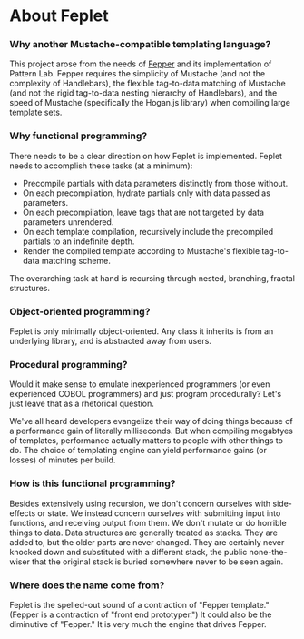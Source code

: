 # About Feplet

### Why another Mustache-compatible templating language?

This project arose from the needs of 
<a href="http://fepper.io" target="blank">Fepper</a> and its implementation of 
Pattern Lab. Fepper requires the simplicity of Mustache (and not the complexity 
of Handlebars), the flexible tag-to-data matching of Mustache (and not the rigid 
tag-to-data nesting hierarchy of Handlebars), and the speed of Mustache 
(specifically the Hogan.js library) when compiling large template sets.

### Why functional programming?

There needs to be a clear direction on how Feplet is implemented. Feplet needs 
to accomplish these tasks (at a minimum):

* Precompile partials with data parameters distinctly from those without.
* On each precompilation, hydrate partials only with data passed as parameters.
* On each precompilation, leave tags that are not targeted by data parameters 
  unrendered.
* On each template compilation, recursively include the precompiled partials to 
  an indefinite depth.
* Render the compiled template according to Mustache's flexible tag-to-data 
  matching scheme.

The overarching task at hand is recursing through nested, branching, fractal 
structures.

### Object-oriented programming?

Feplet is only minimally object-oriented. Any class it inherits is from an 
underlying library, and is abstracted away from users.

### Procedural programming?

Would it make sense to emulate inexperienced programmers (or even experienced 
COBOL programmers) and just program procedurally? Let's just leave that as a 
rhetorical question.

We've all heard developers evangelize their way of doing things because of a 
performance gain of literally milliseconds. But when compiling megabtyes of 
templates, performance actually matters to people with other things to do. The 
choice of templating engine can yield performance gains (or losses) of minutes 
per build.

### How is this functional programming?

Besides extensively using recursion, we don't concern ourselves with 
side-effects or state. We instead concern ourselves with submitting input into 
functions, and receiving output from them. We don't mutate or do horrible things 
to data. Data structures are generally treated as stacks. They are added to, but 
the older parts are never changed. They are certainly never knocked down and 
substituted with a different stack, the public none-the-wiser that the original 
stack is buried somewhere never to be seen again.

### Where does the name come from?

Feplet is the spelled-out sound of a contraction of "Fepper template." (Fepper 
is a contraction of "front end prototyper.") It could also be the diminutive of 
"Fepper." It is very much the engine that drives Fepper.
